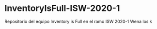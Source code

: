 # InventoryIsFull-ISW-2020-1
Repositorio del equipo Inventory is Full en el ramo ISW 2020-1
Wena los k